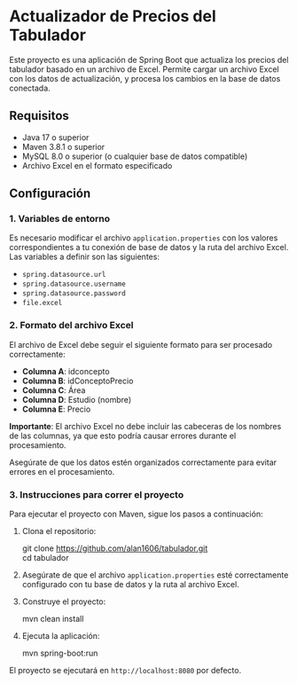 # Actualizador de Precios del Tabulador

Este proyecto es una aplicación de Spring Boot que actualiza los precios del tabulador basado en un archivo de Excel. Permite cargar un archivo Excel con los datos de actualización, y procesa los cambios en la base de datos conectada.

## Requisitos

- Java 17 o superior
- Maven 3.8.1 o superior
- MySQL 8.0 o superior (o cualquier base de datos compatible)
- Archivo Excel en el formato especificado

## Configuración

### 1. Variables de entorno

Es necesario modificar el archivo `application.properties` con los valores correspondientes a tu conexión de base de datos y la ruta del archivo Excel. Las variables a definir son las siguientes:

- `spring.datasource.url`
- `spring.datasource.username`
- `spring.datasource.password`
- `file.excel`

### 2. Formato del archivo Excel

El archivo de Excel debe seguir el siguiente formato para ser procesado correctamente:

- **Columna A**: idconcepto
- **Columna B**: idConceptoPrecio
- **Columna C**: Área
- **Columna D**: Estudio (nombre)
- **Columna E**: Precio

**Importante**: El archivo Excel no debe incluir las cabeceras de los nombres de las columnas, ya que esto podría causar errores durante el procesamiento.

Asegúrate de que los datos estén organizados correctamente para evitar errores en el procesamiento.

### 3. Instrucciones para correr el proyecto

Para ejecutar el proyecto con Maven, sigue los pasos a continuación:

1. Clona el repositorio:

   git clone https://github.com/alan1606/tabulador.git  
   cd tabulador

2. Asegúrate de que el archivo `application.properties` esté correctamente configurado con tu base de datos y la ruta al archivo Excel.

3. Construye el proyecto:

   mvn clean install

4. Ejecuta la aplicación:

   mvn spring-boot:run

El proyecto se ejecutará en `http://localhost:8080` por defecto.
